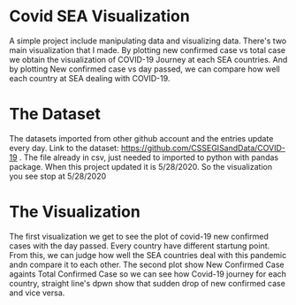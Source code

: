 # Covid SEA Visualization
A simple project include manipulating data and visualizing data. There's two main visualization that I made. By plotting new confirmed case vs total case we obtain the visualization of COVID-19 Journey at each SEA countries. And by plotting New confirmed case vs day passed, we can compare how well each country at SEA dealing with COVID-19.

# The Dataset
The datasets imported from other github account and the entries update every day. Link to the dataset: https://github.com/CSSEGISandData/COVID-19 . The file already in csv, just needed to imported to python with pandas package. When this project updated it is 5/28/2020. So the visualization you see stop at 5/28/2020

# The Visualization
The first visualization we get to see the plot of covid-19 new confirmed cases with the day passed. Every country have different startung point. From this, we can judge how well the SEA countries deal with this pandemic andn compare it to each other. The second plot show New Confirmed Case againts Total Confirmed Case so we can see how Covid-19 journey for each country, straight line's dpwn show that sudden drop of new confirmed case and vice versa.
